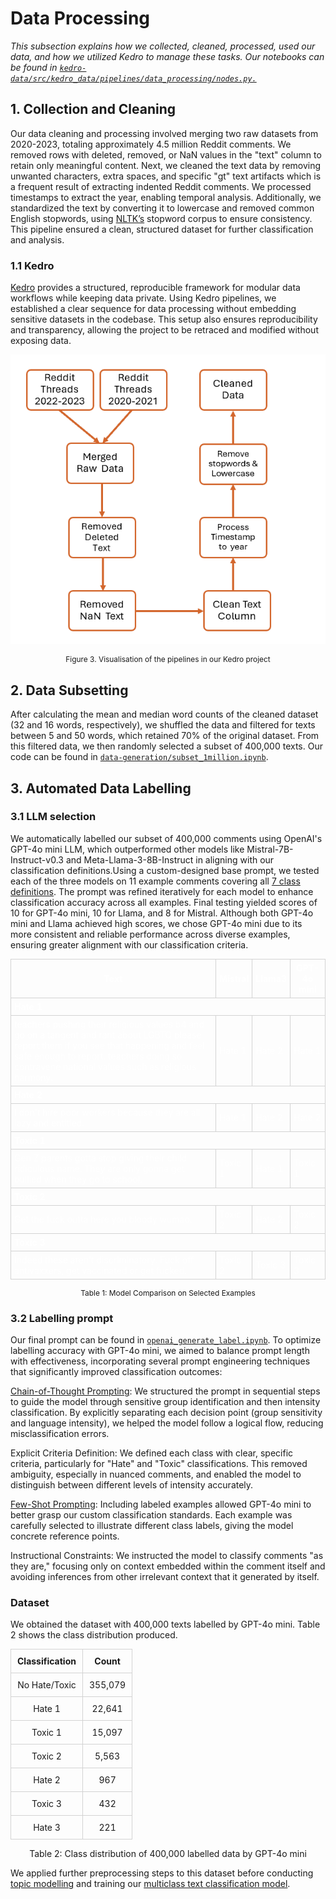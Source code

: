 # Data Processing

<!-- _In this subsection, you should provide a clear and detailed explanation of how your data is collected, processed, and used. Some specific parts you should explain are:_

- _Collection: What datasets did you use and how are they collected?_
- _Cleaning: How did you clean the data? How did you treat outliers or missing values?_
- _Features: What feature engineering did you do? Was anything dropped?_
- _Splitting: How did you split the data between training and test sets?_ -->

_This subsection explains how we collected, cleaned, processed, used our data, and how we utilized Kedro to manage these tasks. Our notebooks can be found in [`kedro-data/src/kedro_data/pipelines/data_processing/nodes.py.`](https://github.com/joytsy/DSA4264-Detoxify/blob/main/kedro-data/src/kedro_data/pipelines/data_processing/nodes.py)_

## 1. Collection and Cleaning

Our data cleaning and processing involved merging two raw datasets from 2020-2023, totaling approximately 4.5 million Reddit comments. We removed rows with deleted, removed, or NaN values in the "text" column to retain only meaningful content. Next, we cleaned the text data by removing unwanted characters, extra spaces, and specific "gt" text artifacts which is a frequent result of extracting indented Reddit comments. We processed timestamps to extract the year, enabling temporal analysis. Additionally, we standardized the text by converting it to lowercase and removed common English stopwords, using [NLTK’s](https://github.com/nltk/nltk/wiki/FAQ) stopword corpus to ensure consistency. This pipeline ensured a clean, structured dataset for further classification and analysis.

### 1.1 Kedro

[Kedro](https://kedro.org/) provides a structured, reproducible framework for modular data workflows while keeping data private. Using Kedro pipelines, we established a clear sequence for data processing without embedding sensitive datasets in the codebase. This setup also ensures reproducibility and transparency, allowing the project to be retraced and modified without exposing data.

<div align="center">

![kedroViz](kedroViz.png)

</div>

<div align="center" style="font-size:  0.85em;">

Figure 3. Visualisation of the pipelines in our Kedro project

</div>

## 2. Data Subsetting

After calculating the mean and median word counts of the cleaned dataset (32 and 16 words, respectively), we shuffled the data and filtered for texts between 5 and 50 words, which retained 70% of the original dataset. From this filtered data, we then randomly selected a subset of 400,000 texts. Our code can be found in [`data-generation/subset_1million.ipynb`](https://github.com/joytsy/DSA4264-Detoxify/blob/main/data-generation/subset_1million.ipynb).

## 3. Automated Data Labelling

### 3.1 LLM selection

We automatically labelled our subset of 400,000 comments using OpenAI's GPT-4o mini LLM, which outperformed other models like Mistral-7B-Instruct-v0.3 and Meta-Llama-3-8B-Instruct in aligning with our classification definitions.Using a custom-designed base prompt, we tested each of the three models on 11 example comments covering all [7 class definitions](../../methodology/index.md#2-class-definitions). The prompt was refined iteratively for each model to enhance classification accuracy across all examples. Final testing yielded scores of 10 for GPT-4o mini, 10 for Llama, and 8 for Mistral. Although both GPT-4o mini and Llama achieved high scores, we chose GPT-4o mini due to its more consistent and reliable performance across diverse examples, ensuring greater alignment with our classification criteria.

<table>
  <tr>
    <th style="border: 1px solid lightgray; padding: 5px; color: white;">Text</th>
    <th style="border: 1px solid lightgray; padding: 5px; color: white;">Mistral</th>
    <th style="border: 1px solid lightgray; padding: 5px; color: white;">Llama3</th>
    <th style="border: 1px solid lightgray; padding: 5px; color: white;">GPT-4o mini</th>
  </tr>
  <tr>
    <td style="border: 1px solid lightgray; padding: 5px; color: white;" colspan="4"><b>Hate 1</b></td>
  </tr>
  <tr>
    <td style="border: 1px solid lightgray; padding: 5px; color: white;">teachers pushing their religious values b4 and go on a tangent and rant about LGBTQ please report them if you see that happening and feel safe enough to report. teachers doing so contravene national values such as religious harmony.</td>
    <td style="border: 1px solid lightgray; padding: 5px; color: white;">Hate 1</td>
    <td style="border: 1px solid lightgray; padding: 5px; color: white;">Hate 2</td>
    <td style="border: 1px solid lightgray; padding: 5px; color: white;">Hate 1</td>
  </tr>
  <tr>
    <td style="border: 1px solid lightgray; padding: 5px; color: white;" colspan="4"><b>Hate 2</b></td>
  </tr>
  <tr>
    <td style="border: 1px solid lightgray; padding: 5px; color: white;">I don't hire poor workers because they are all lazy and entitled.</td>
    <td style="border: 1px solid lightgray; padding: 5px; color: white;">Hate 1</td>
    <td style="border: 1px solid lightgray; padding: 5px; color: white;">Hate 2</td>
    <td style="border: 1px solid lightgray; padding: 5px; color: white;">Hate 2</td>
  </tr>
  <tr>
    <td style="border: 1px solid lightgray; padding: 5px; color: white;" colspan="4"><b>Toxic 1</b></td>
  </tr>
  <tr>
    <td style="border: 1px solid lightgray; padding: 5px; color: white;">Gen Z parents gotta stop giving their child ridiculous name. They are only gonna get bullied when they go to school.</td>
    <td style="border: 1px solid lightgray; padding: 5px; color: white;">Toxic 1</td>
    <td style="border: 1px solid lightgray; padding: 5px; color: white;">Hate 1</td>
    <td style="border: 1px solid lightgray; padding: 5px; color: white;">Toxic 1</td>
  </tr>
  <tr>
    <td style="border: 1px solid lightgray; padding: 5px; color: white;" colspan="4"><b>Toxic 2</b></td>
  </tr>
  <tr>
    <td style="border: 1px solid lightgray; padding: 5px; color: white;">Get the fuck outta here you bloody wumao.</td>
    <td style="border: 1px solid lightgray; padding: 5px; color: white;">Toxic 2</td>
    <td style="border: 1px solid lightgray; padding: 5px; color: white;">Hate 2</td>
    <td style="border: 1px solid lightgray; padding: 5px; color: white;">Toxic 2</td>
  </tr>
  <tr>
    <td style="border: 1px solid lightgray; padding: 5px; color: white;" colspan="4"><b>Toxic 3</b></td>
  </tr>
  <tr>
    <td style="border: 1px solid lightgray; padding: 5px; color: white;">Indeed these aren't discriminatory. Fuck off antivaxxers, get vaccinated or get fucked.</td>
    <td style="border: 1px solid lightgray; padding: 5px; color: white;">Toxic 2</td>
    <td style="border: 1px solid lightgray; padding: 5px; color: white;">Toxic 3</td>
    <td style="border: 1px solid lightgray; padding: 5px; color: white;">Toxic 3</td>
  </tr>
</table>

<div align="center"  style="font-size:  0.85em;">

Table 1: Model Comparison on Selected Examples

</div>

### 3.2 Labelling prompt

Our final prompt can be found in [`openai_generate_label.ipynb`](https://github.com/joytsy/DSA4264-Detoxify/blob/main/data-generation/openai/openai_generate_label.ipynb). To optimize labelling accuracy with GPT-4o mini, we aimed to balance prompt length with effectiveness, incorporating several prompt engineering techniques that significantly improved classification outcomes:

[Chain-of-Thought Prompting](https://arxiv.org/abs/2201.11903): We structured the prompt in sequential steps to guide the model through sensitive group identification and then intensity classification. By explicitly separating each decision point (group sensitivity and language intensity), we helped the model follow a logical flow, reducing misclassification errors.

Explicit Criteria Definition: We defined each class with clear, specific criteria, particularly for "Hate" and "Toxic" classifications. This removed ambiguity, especially in nuanced comments, and enabled the model to distinguish between different levels of intensity accurately.

[Few-Shot Prompting](https://arxiv.org/abs/2005.14165): Including labeled examples allowed GPT-4o mini to better grasp our custom classification standards. Each example was carefully selected to illustrate different class labels, giving the model concrete reference points.

Instructional Constraints: We instructed the model to classify comments "as they are," focusing only on context embedded within the comment itself and avoiding inferences from other irrelevant context that it generated by itself.

### Dataset

We obtained the dataset with 400,000 texts labelled by GPT-4o mini. Table 2 shows the class distribution produced.

<div align="center">

<table style="border-collapse: collapse; width: 100%; margin: auto;">
  <tr>
    <th style="border: 1px solid lightgray; padding: 10px; text-align: center;">Classification</th>
    <th style="border: 1px solid lightgray; padding: 10px; text-align: center;">Count</th>
  </tr>
  <tr>
    <td style="border: 1px solid lightgray; padding: 10px; text-align: center;">No Hate/Toxic</td>
    <td style="border: 1px solid lightgray; padding: 10px; text-align: center;">355,079</td>
  </tr>
  <tr>
    <td style="border: 1px solid lightgray; padding: 10px; text-align: center;">Hate 1</td>
    <td style="border: 1px solid lightgray; padding: 10px; text-align: center;">22,641</td>
  </tr>
  <tr>
    <td style="border: 1px solid lightgray; padding: 10px; text-align: center;">Toxic 1</td>
    <td style="border: 1px solid lightgray; padding: 10px; text-align: center;">15,097</td>
  </tr>
  <tr>
    <td style="border: 1px solid lightgray; padding: 10px; text-align: center;">Toxic 2</td>
    <td style="border: 1px solid lightgray; padding: 10px; text-align: center;">5,563</td>
  </tr>
  <tr>
    <td style="border: 1px solid lightgray; padding: 10px; text-align: center;">Hate 2</td>
    <td style="border: 1px solid lightgray; padding: 10px; text-align: center;">967</td>
  </tr>
  <tr>
    <td style="border: 1px solid lightgray; padding: 10px; text-align: center;">Toxic 3</td>
    <td style="border: 1px solid lightgray; padding: 10px; text-align: center;">432</td>
  </tr>
  <tr>
    <td style="border: 1px solid lightgray; padding: 10px; text-align: center;">Hate 3</td>
    <td style="border: 1px solid lightgray; padding: 10px; text-align: center;">221</td>
  </tr>
</table>

</div>

<div align="center">

Table 2: Class distribution of 400,000 labelled data by GPT-4o mini

</div>

We applied further preprocessing steps to this dataset before conducting [topic modelling](../modelling/model2.md#methodology-and-tools-for-analyzing-reddit-data) and training our [multiclass text classification model](..//modelling/model1.md#multiclass-text-classification-model).
